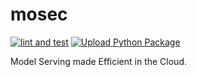 # mosec

[![lint and test](https://github.com/mosecorg/mosec/actions/workflows/check.yml/badge.svg)](https://github.com/mosecorg/mosec/actions/workflows/check.yml)
[![Upload Python Package](https://github.com/mosecorg/mosec/actions/workflows/package.yml/badge.svg)](https://github.com/mosecorg/mosec/actions/workflows/package.yml)

Model Serving made Efficient in the Cloud.
